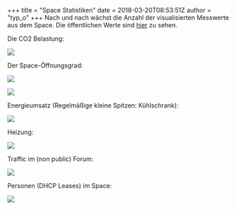 +++
title = "Space Statistiken"
date = 2018-03-20T08:53:51Z
author = "typ_o"
+++
Nach und nach wächst die Anzahl der visualisierten Messwerte aus dem
Space. Die öffentlichen Werte sind
[hier](https://stats.flipdot.org/dashboard/db/home?orgId=1) zu sehen.  
  
Die CO2 Belastung:  
  
[![](https://flipdot.org/blog/uploads/CO2-Bildschirmfotovom2018-03-20091238.serendipityThumb.png)](https://flipdot.org/blog/uploads/CO2-Bildschirmfotovom2018-03-20091238.png)  
  
Der Space-Öffnungsgrad:  
  
[![](https://flipdot.org/blog/uploads/OPENING1-Bildschirmfotovom2018-03-20091701.serendipityThumb.png)](https://flipdot.org/blog/uploads/OPENING1-Bildschirmfotovom2018-03-20091701.png)  
  
[![](https://flipdot.org/blog/uploads/OPENING2-Bildschirmfotovom2018-03-20091731.serendipityThumb.png)](https://flipdot.org/blog/uploads/OPENING2-Bildschirmfotovom2018-03-20091731.png)  
  
Energieumsatz (Regelmäßige kleine Spitzen: Kühlschrank):  
  
[![](https://flipdot.org/blog/uploads/POWER-.serendipityThumb.png)](https://flipdot.org/blog/uploads/POWER-.png)  
  
Heizung:  
  
[![](https://flipdot.org/blog/uploads/HEATER-Bildschirmfotovom2018-03-20091537.serendipityThumb.png)](https://flipdot.org/blog/uploads/HEATER-Bildschirmfotovom2018-03-20091537.png)  
  
Traffic im (non public) Forum:  
  
[![](https://flipdot.org/blog/uploads/FORUM-Bildschirmfotovom2018-03-20091328.serendipityThumb.png)](https://flipdot.org/blog/uploads/FORUM-Bildschirmfotovom2018-03-20091328.png)  
  
Personen (DHCP Leases) im Space:  
  
[![](https://flipdot.org/blog/uploads/USERS-.serendipityThumb.png)](https://flipdot.org/blog/uploads/USERS-.png)
